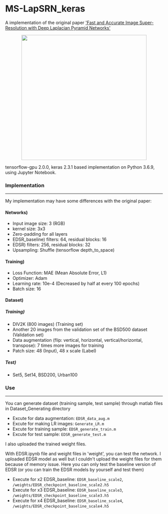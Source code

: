 # MS-LapSRN_keras


A implementation of the original paper ['Fast and Accurate Image Super-Resolution with Deep Laplacian Pyramid Networks'](https://arxiv.org/abs/1710.01992)



<center><img width = "400" src="https://user-images.githubusercontent.com/58276840/107219462-6798fd80-6a11-11eb-91f1-6d9c7374e9d8.png"></center>


tensorflow-gpu 2.0.0, keras 2.3.1 based implementation on Python 3.6.9, using Jupyter Notebook.




### Implementation
-------------------------------------------------------
My implementation may have some differences with the original paper:


#### Networks)

- Input image size: 3 (RGB)
- kernel size: 3x3
- Zero-padding for all layers
- EDSR_baseline) filters: 64, residual blocks: 16
- EDSR) filters: 256, residual blocks: 32
- Upsampling: Shuffle (tensorflow depth_to_space)


#### Training)

- Loss Function: MAE (Mean Absolute Error, L1)
- Optimizer: Adam
- Learning rate: 10e-4 (Decreased by half at every 100 epochs) 
- Batch size: 16


#### Dataset)

##### Training)
- DIV2K (800 images) (Training set)
- Another 20 images from the validation set of the BSD500 dataset (Validation set)
- Data augmentation (flip: vertical, horizontal, vertical/horizontal, transpose): 7 times more images for training
- Patch size: 48 (Input), 48 x scale (Label)


##### Test)
- Set5, Set14, BSD200, Urban100



### Use
-------------------------------------------------------

You can generate dataset (training sample, test sample) through matlab files in Dataset_Generating directory
- Excute for data augmentation: `EDSR_data_aug.m`
- Excute for making LR images: `Generate_LR.m`
- Excute for training sample: `EDSR_generate_train.m`
- Excute for test sample: `EDSR_generate_test.m`


I also uploaded the trained weight files.

With EDSR.ipynb file and weight files in 'weight', you can test the network.
I uploaded EDSR model as well but I couldn't upload the weight files for them because of memory issue.
Here you can only test the baseline version of EDSR
(or you can train the EDSR models by yourself and test them)

- Execute for x2 EDSR_baseline: `EDSR_baseline_scale2`, `/weights/EDSR_checkpoint_baseline_scale2.h5`
- Execute for x3 EDSR_baseline: `EDSR_baseline_scale3`, `/weights/EDSR_checkpoint_baseline_scale3.h5`
- Execute for x4 EDSR_baseline: `EDSR_baseline_scale4`, `/weights/EDSR_checkpoint_baseline_scale4.h5`
